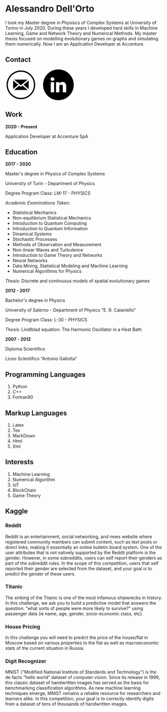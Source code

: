 # Alessandro Dell'Orto

I took my Master degree in Physiscs of Complex Systems at University of Torino in July 2020. During these years I developed hard skills in Machine Learning, Game and Network Theory and Numerical Methods. My master thesis focused on modelling evolutionary games on graphs and simulating them numerically. Now I am an Application Developer at Accenture.

## Contact

[<img src="/assets/email.png" width="100"/>](mailto:alessandrodellorto182@gmail.com)  &nbsp;&nbsp;&nbsp;  [<img src="/assets/linkedin.png" width="100"/>](https://www.linkedin.com/in/alessandro-dell-orto-9100501b6/) 

## Work

**2020 - Present**

Application Developer at Accenture SpA


## Education

**2017 - 2020**

Master's degree in Physics of Complex Systems

University of Turin - Department of Physics

Degree Program Class: LM-17 - PHYSICS

_Academic Examinations Taken_:
- Statistical Mechanics
- Non-equilibrium Statistical Mechanics
- Introduction to Quantum Computing
- Introduction to Quantum Information
- Dinamical Systems
- Stochastic Processes
- Methods of Observation and Measurement
- Non-linear Waves and Turbulence
- Introduction to Game Theory and Networks
- Neural Networks
- Data Mining, Statistical Modeling and Machine Learning
- Numerical Algorithms for Physics

_Thesis_: Discrete and continuous models of spatial evolutionary games

**2012 - 2017**

Bachelor's degree in Physics

University of Salerno - Department of Physics "E. R. Caianiello"

Degree Program Class: L-30 - PHYSICS

_Thesis_: Lindlblad equation: The Harmonic Oscillator in a Heat Bath

**2007 - 2012**

Diploma Scientifico

Liceo Scientifico “Antonio Gallotta”


## Programming Languages

1. Python
2. C++
3. Fortran90

## Markup Languages

1. Latex
2. Tex
3. MarkDown
4. Html
5. Xml

## Interests

1. Machine Learning 
2. Numerical Algorithm 
3. IoT
4. BlockChain
5. Game Theory

## Kaggle

### Reddit

Reddit is an entertainment, social networking, and news website where registered community members can submit content, such as text posts or direct links, making it essentially an online bulletin board system. One of the user attributes that is not natively supported by the Reddit platform is the gender. However, in some subreddits, users can self report their genders as part of the subreddit rules. In the scope of this competition, users that self reported their gender are selected from the dataset, and your goal is to predict the gender of these users.

### Titanic

The sinking of the Titanic is one of the most infamous shipwrecks in history. In this challenge, we ask you to build a predictive model that answers the question: “what sorts of people were more likely to survive?” using passenger data (ie name, age, gender, socio-economic class, etc). 

### House Pricing

In this challenge you will need to predict the price of the house/flat in Moscow based on various properties to the flat as well as macroeconomic stats of the current situation in Russia.

### Digit Recognizer

MNIST ("Modified National Institute of Standards and Technology") is the de facto “hello world” dataset of computer vision. Since its release in 1999, this classic dataset of handwritten images has served as the basis for benchmarking classification algorithms. As new machine learning techniques emerge, MNIST remains a reliable resource for researchers and learners alike. In this competition, your goal is to correctly identify digits from a dataset of tens of thousands of handwritten images. 


